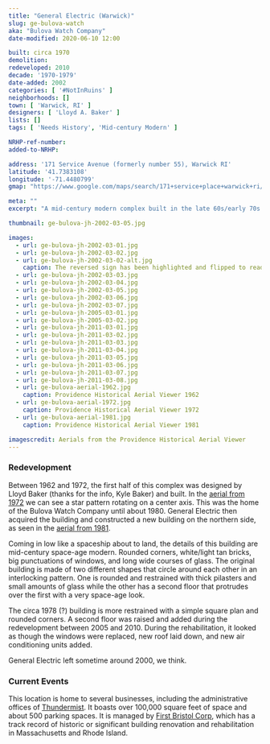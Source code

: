 ```yaml
---
title: "General Electric (Warwick)"
slug: ge-bulova-watch
aka: "Bulova Watch Company"
date-modified: 2020-06-10 12:00

built: circa 1970
demolition: 
redeveloped: 2010
decade: '1970-1979'
date-added: 2002
categories: [ '#NotInRuins' ]
neighborhoods: []
town: [ 'Warwick, RI' ]
designers: [ 'Lloyd A. Baker' ]
lists: []
tags: [ 'Needs History', 'Mid-century Modern' ]

NRHP-ref-number:
added-to-NRHP:

address: '171 Service Avenue (formerly number 55), Warwick RI'
latitude: '41.7383108'
longitude: '-71.4480799'
gmap: "https://www.google.com/maps/search/171+service+place+warwick+ri/@41.7383108,-71.4480799,17z/data=!3m1!4b1"

meta: ""
excerpt: "A mid-century modern complex built in the late 60s/early 70s for Bulova Watch and then occupied by General Electric for about 20 years."

thumbnail: ge-bulova-jh-2002-03-05.jpg

images:
  - url: ge-bulova-jh-2002-03-01.jpg
  - url: ge-bulova-jh-2002-03-02.jpg
  - url: ge-bulova-jh-2002-03-02-alt.jpg
    caption: The reversed sign has been highlighted and flipped to read “General Electric”
  - url: ge-bulova-jh-2002-03-03.jpg
  - url: ge-bulova-jh-2002-03-04.jpg
  - url: ge-bulova-jh-2002-03-05.jpg
  - url: ge-bulova-jh-2002-03-06.jpg
  - url: ge-bulova-jh-2002-03-07.jpg
  - url: ge-bulova-jh-2005-03-01.jpg
  - url: ge-bulova-jh-2005-03-02.jpg
  - url: ge-bulova-jh-2011-03-01.jpg
  - url: ge-bulova-jh-2011-03-02.jpg
  - url: ge-bulova-jh-2011-03-03.jpg
  - url: ge-bulova-jh-2011-03-04.jpg
  - url: ge-bulova-jh-2011-03-05.jpg
  - url: ge-bulova-jh-2011-03-06.jpg
  - url: ge-bulova-jh-2011-03-07.jpg
  - url: ge-bulova-jh-2011-03-08.jpg
  - url: ge-bulova-aerial-1962.jpg
    caption: Providence Historical Aerial Viewer 1962
  - url: ge-bulova-aerial-1972.jpg
    caption: Providence Historical Aerial Viewer 1972
  - url: ge-bulova-aerial-1981.jpg
    caption: Providence Historical Aerial Viewer 1981

imagescredit: Aerials from the Providence Historical Aerial Viewer
---
```


### Redevelopment

Between 1962 and 1972, the first half of this complex was designed by Lloyd Baker (thanks for the info, Kyle Baker) and built. In the [aerial from 1972](#photo-20) we can see a star pattern rotating on a center axis. This was the home of the Bulova Watch Company until about 1980. General Electric then acquired the building and constructed a new building on the northern side, as seen in the [aerial from 1981](photo-21). 

Coming in low like a spaceship about to land, the details of this building are mid-century space-age modern. Rounded corners, white/light tan bricks, big punctuations of windows, and long wide courses of glass. The original building is made of two different shapes that circle around each other in an interlocking pattern. One is rounded and restrained with thick pilasters and small amounts of glass while the other has a second floor that protrudes over the first with a very space-age look. 

The circa 1978 (?) building is more restrained with a simple square plan and rounded corners. A second floor was raised and added during the redevelopment between 2005 and 2010. During the rehabilitation, it looked as though the windows were replaced, new roof laid down, and new air conditioning units added.

General Electric left sometime around 2000, we think. 


### Current Events

This location is home to several businesses, including the administrative offices of [Thundermist](//www.thundermisthealth.org). It boasts over 100,000 square feet of space and about 500 parking spaces. It is managed by [First Bristol Corp](//firstbristol.com), which has a track record of historic or significant building renovation and rehabilitation in Massachusetts and Rhode Island.
